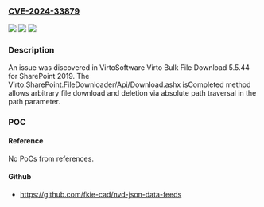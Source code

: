 ### [CVE-2024-33879](https://cve.mitre.org/cgi-bin/cvename.cgi?name=CVE-2024-33879)
![](https://img.shields.io/static/v1?label=Product&message=n%2Fa&color=blue)
![](https://img.shields.io/static/v1?label=Version&message=n%2Fa&color=blue)
![](https://img.shields.io/static/v1?label=Vulnerability&message=n%2Fa&color=brighgreen)

### Description

An issue was discovered in VirtoSoftware Virto Bulk File Download 5.5.44 for SharePoint 2019. The Virto.SharePoint.FileDownloader/Api/Download.ashx isCompleted method allows arbitrary file download and deletion via absolute path traversal in the path parameter.

### POC

#### Reference
No PoCs from references.

#### Github
- https://github.com/fkie-cad/nvd-json-data-feeds

